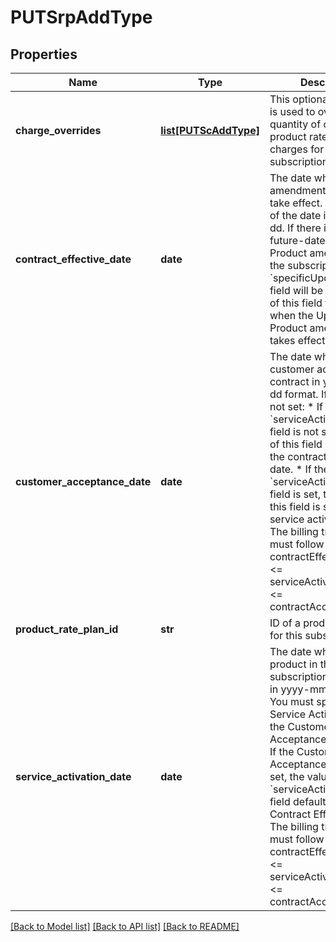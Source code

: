 # PUTSrpAddType

## Properties
Name | Type | Description | Notes
------------ | ------------- | ------------- | -------------
**charge_overrides** | [**list[PUTScAddType]**](PUTScAddType.md) | This optional container is used to override the quantity of one or more product rate plan charges for this subscription.  | [optional] 
**contract_effective_date** | **date** | The date when the amendment changes take effect. The format of the date is yyyy-mm-dd.  If there is already a future-dated Update Product amendment on the subscription, the &#x60;specificUpdateDate&#x60; field will be used instead of this field to specify when the Update Product amendment takes effect.  | 
**customer_acceptance_date** | **date** | The date when the customer accepts the contract in yyyy-mm-dd format.  If this field is not set:  * If the &#x60;serviceActivationDate&#x60; field is not set, the value of this field is set to be the contract effective date. * If the &#x60;serviceActivationDate&#x60; field is set, the value of this field is set to be the service activation date.  The billing trigger dates must follow this rule:  contractEffectiveDate &lt;&#x3D; serviceActivationDate &lt;&#x3D; contractAcceptanceDate  | [optional] 
**product_rate_plan_id** | **str** | ID of a product rate plan for this subscription  | 
**service_activation_date** | **date** | The date when the new product in the subscription is activated in yyyy-mm-dd format.  You must specify a Service Activation date if the Customer Acceptance date is set. If the Customer Acceptance date is not set, the value of the &#x60;serviceActivationDate&#x60; field defaults to be the Contract Effective Date.  The billing trigger dates must follow this rule:  contractEffectiveDate &lt;&#x3D; serviceActivationDate &lt;&#x3D; contractAcceptanceDate  | [optional] 

[[Back to Model list]](../README.md#documentation-for-models) [[Back to API list]](../README.md#documentation-for-api-endpoints) [[Back to README]](../README.md)


